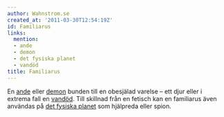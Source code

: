 ```yaml
---
author: Wahnstrom.se
created_at: '2011-03-30T12:54:19Z'
id: Familiarus
links:
  mention:
  - ande
  - demon
  - det fysiska planet
  - vandöd
title: Familiarus
---
```


En [ande] eller [demon] bunden till en obesjälad varelse – ett djur eller i extrema fall en
[vandöd]. Till skillnad från en fetisch kan en familiarus även användas på [det fysiska planet] som
hjälpreda eller spion.

  [ande]: ande
  [demon]: demon
  [vandöd]: vandöd
  [det fysiska planet]: det_fysiska_planet